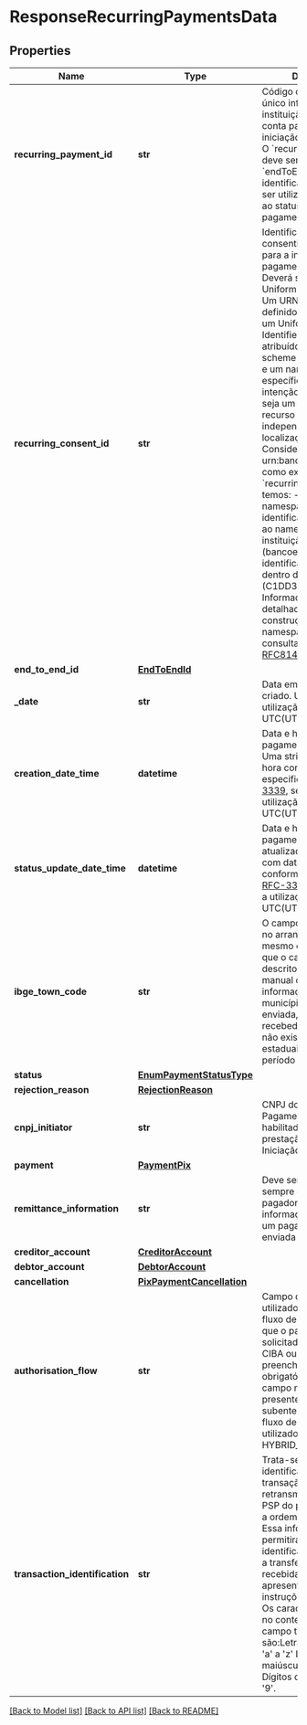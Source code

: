 # ResponseRecurringPaymentsData

## Properties
Name | Type | Description | Notes
------------ | ------------- | ------------- | -------------
**recurring_payment_id** | **str** | Código ou identificador único informado pela instituição detentora da conta para representar a iniciação de pagamento. O &#x60;recurringPaymentId&#x60; deve ser diferente do &#x60;endToEndId&#x60;.  Este é o identificador que deverá ser utilizado na consulta ao status da iniciação de pagamento efetuada.  | 
**recurring_consent_id** | **str** | Identificador único do consentimento criado para a iniciação de pagamento solicitada. Deverá ser um URN - Uniform Resource Name. Um URN, conforme definido na [RFC8141](https://tools.ietf.org/html/rfc8141) é um Uniform Resource Identifier - URI - que é atribuído sob o URI scheme \&quot;urn\&quot; e um namespace URN específico, com a intenção de que o URN seja um identificador de recurso persistente e independente da localização. Considerando a string urn:bancoex:C1DD33123 como exemplo para &#x60;recurringConsentId&#x60; temos: - o namespace(urn) - o identificador associado ao namespace da instituição transmissora (bancoex) - o identificador específico dentro do namespace (C1DD33123). Informações mais detalhadas sobre a construção de namespaces devem ser consultadas na [RFC8141](https://tools.ietf.org/html/rfc8141).  | 
**end_to_end_id** | [**EndToEndId**](EndToEndId.md) |  | 
**_date** | **str** | Data em que o recurso foi criado. Uma string com a utilização de timezone UTC(UTC time format). | 
**creation_date_time** | **datetime** | Data e hora em que o pagamento foi criado.  Uma string com data e hora conforme especificação [RFC-3339](https://datatracker.ietf.org/doc/html/rfc3339),  sempre com a utilização de timezone UTC(UTC time format).  | 
**status_update_date_time** | **datetime** | Data e hora em que o pagamento teve o status atualizado.  Uma string com data e hora conforme especificação [RFC-3339](https://datatracker.ietf.org/doc/html/rfc3339),  sempre com a utilização de timezone UTC(UTC time format).  | 
**ibge_town_code** | **str** | O campo ibgeTownCode no arranjo Pix tem o mesmo comportamento que o campo codMun descrito no item 1.6.6 do manual do Pix.  1. Caso a informação referente ao município não seja enviada, o PSP do recebedor assumirá que não existem feriados estaduais e municipais no período em questão;  | 
**status** | [**EnumPaymentStatusType**](EnumPaymentStatusType.md) |  | 
**rejection_reason** | [**RejectionReason**](RejectionReason.md) |  | [optional] 
**cnpj_initiator** | **str** | CNPJ do Iniciador de Pagamento devidamente habilitado para a prestação de Serviço de Iniciação no Pix. | 
**payment** | [**PaymentPix**](PaymentPix.md) |  | 
**remittance_information** | **str** | Deve ser preenchido sempre que o usuário pagador inserir alguma informação adicional em um pagamento, a ser enviada ao recebedor.  | [optional] 
**creditor_account** | [**CreditorAccount**](CreditorAccount.md) |  | [optional] 
**debtor_account** | [**DebtorAccount**](DebtorAccount.md) |  | [optional] 
**cancellation** | [**PixPaymentCancellation**](PixPaymentCancellation.md) |  | [optional] 
**authorisation_flow** | **str** | Campo condicional utilizado para identificar o fluxo de autorização em que o pagamento foi solicitado.  [Restrição] Se CIBA ou FIDO, preenchimento obrigatório. Caso o campo não esteja presente no payload, subentende-se que o fluxo de autorização utilizado é o HYBRID_FLOW.  | [optional] 
**transaction_identification** | **str** | Trata-se de um identificador de transação que deve ser retransmitido intacto pelo PSP do pagador ao gerar a ordem de pagamento.  Essa informação permitirá ao recebedor identificar e correlacionar a transferência, quando recebida, com a apresentação das instruções ao pagador.  Os caracteres permitidos no contexto do Pix para o campo txid (EMV 62-05) são:Letras minúsculas, de &#x27;a&#x27; a &#x27;z&#x27; Letras maiúsculas, de &#x27;A&#x27; a &#x27;z&#x27; Dígitos decimais, de &#x27;0&#x27; a &#x27;9&#x27;.  | [optional] 

[[Back to Model list]](../README.md#documentation-for-models) [[Back to API list]](../README.md#documentation-for-api-endpoints) [[Back to README]](../README.md)


